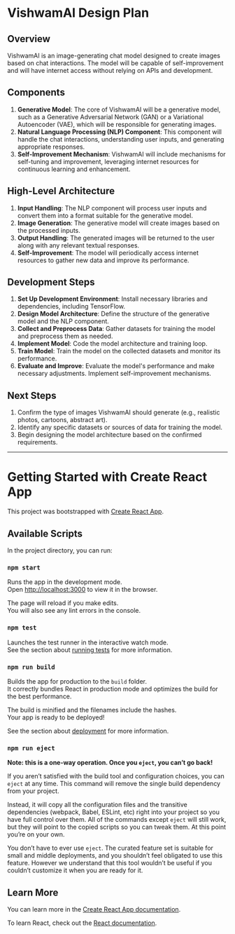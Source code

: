# VishwamAI Design Plan

## Overview
VishwamAI is an image-generating chat model designed to create images based on chat interactions. The model will be capable of self-improvement and will have internet access without relying on APIs and development.

## Components
1. **Generative Model**: The core of VishwamAI will be a generative model, such as a Generative Adversarial Network (GAN) or a Variational Autoencoder (VAE), which will be responsible for generating images.
2. **Natural Language Processing (NLP) Component**: This component will handle the chat interactions, understanding user inputs, and generating appropriate responses.
3. **Self-Improvement Mechanism**: VishwamAI will include mechanisms for self-tuning and improvement, leveraging internet resources for continuous learning and enhancement.

## High-Level Architecture
1. **Input Handling**: The NLP component will process user inputs and convert them into a format suitable for the generative model.
2. **Image Generation**: The generative model will create images based on the processed inputs.
3. **Output Handling**: The generated images will be returned to the user along with any relevant textual responses.
4. **Self-Improvement**: The model will periodically access internet resources to gather new data and improve its performance.

## Development Steps
1. **Set Up Development Environment**: Install necessary libraries and dependencies, including TensorFlow.
2. **Design Model Architecture**: Define the structure of the generative model and the NLP component.
3. **Collect and Preprocess Data**: Gather datasets for training the model and preprocess them as needed.
4. **Implement Model**: Code the model architecture and training loop.
5. **Train Model**: Train the model on the collected datasets and monitor its performance.
6. **Evaluate and Improve**: Evaluate the model's performance and make necessary adjustments. Implement self-improvement mechanisms.

## Next Steps
1. Confirm the type of images VishwamAI should generate (e.g., realistic photos, cartoons, abstract art).
2. Identify any specific datasets or sources of data for training the model.
3. Begin designing the model architecture based on the confirmed requirements.

---

# Getting Started with Create React App

This project was bootstrapped with [Create React App](https://github.com/facebook/create-react-app).

## Available Scripts

In the project directory, you can run:

### `npm start`

Runs the app in the development mode.\
Open [http://localhost:3000](http://localhost:3000) to view it in the browser.

The page will reload if you make edits.\
You will also see any lint errors in the console.

### `npm test`

Launches the test runner in the interactive watch mode.\
See the section about [running tests](https://facebook.github.io/create-react-app/docs/running-tests) for more information.

### `npm run build`

Builds the app for production to the `build` folder.\
It correctly bundles React in production mode and optimizes the build for the best performance.

The build is minified and the filenames include the hashes.\
Your app is ready to be deployed!

See the section about [deployment](https://facebook.github.io/create-react-app/docs/deployment) for more information.

### `npm run eject`

**Note: this is a one-way operation. Once you `eject`, you can’t go back!**

If you aren’t satisfied with the build tool and configuration choices, you can `eject` at any time. This command will remove the single build dependency from your project.

Instead, it will copy all the configuration files and the transitive dependencies (webpack, Babel, ESLint, etc) right into your project so you have full control over them. All of the commands except `eject` will still work, but they will point to the copied scripts so you can tweak them. At this point you’re on your own.

You don’t have to ever use `eject`. The curated feature set is suitable for small and middle deployments, and you shouldn’t feel obligated to use this feature. However we understand that this tool wouldn’t be useful if you couldn’t customize it when you are ready for it.

## Learn More

You can learn more in the [Create React App documentation](https://facebook.github.io/create-react-app/docs/getting-started).

To learn React, check out the [React documentation](https://reactjs.org/).

<!-- Trivial change to trigger CI workflow -->
<!-- Another trivial change to trigger CI workflow -->
<!-- Yet another trivial change to trigger CI workflow -->
